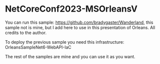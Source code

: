 # NetCoreConf2023-MSOrleansV

You can run this sample: https://github.com/bradygaster/Wanderland, this sample not is mine, but I add here to use in this presentation of Orleans. All credits to the author.

To deploy the previous sample you need this infrastructure: OrleansSampleNet6-WebAPI-IaC

The rest of the samples are mine and you can use it as you want.
